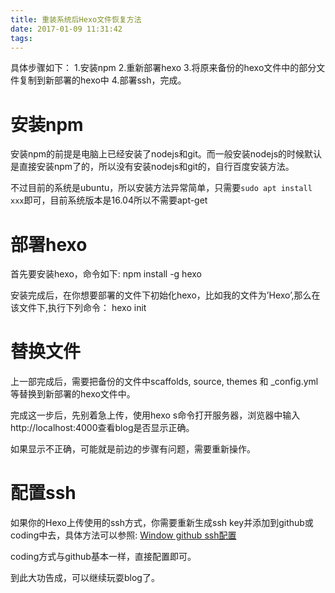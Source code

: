 ```yaml
---
title: 重装系统后Hexo文件恢复方法
date: 2017-01-09 11:31:42
tags:
---
```


具体步骤如下：
1.安装npm
2.重新部署hexo
3.将原来备份的hexo文件中的部分文件复制到新部署的hexo中
4.部署ssh，完成。

<!--more-->

# 安装npm
安装npm的前提是电脑上已经安装了nodejs和git。而一般安装nodejs的时候默认是直接安装npm了的，所以没有安装nodejs和git的，自行百度安装方法。

不过目前的系统是ubuntu，所以安装方法异常简单，只需要`sudo apt install xxx`即可，目前系统版本是16.04所以不需要apt-get

# 部署hexo
首先要安装hexo，命令如下:
npm install -g hexo

安装完成后，在你想要部署的文件下初始化hexo，比如我的文件为’Hexo’,那么在该文件下,执行下列命令：
hexo init

# 替换文件
上一部完成后，需要把备份的文件中scaffolds, source, themes 和 _config.yml等替换到新部署的hexo文件中。

完成这一步后，先别着急上传，使用hexo s命令打开服务器，浏览器中输入http://localhost:4000查看blog是否显示正确。

如果显示不正确，可能就是前边的步骤有问题，需要重新操作。

# 配置ssh
如果你的Hexo上传使用的ssh方式，你需要重新生成ssh key并添加到github或coding中去，具体方法可以参照:
[Window github ssh配置](http://jingyan.baidu.com/article/a65957f4e91ccf24e77f9b11.html)

coding方式与github基本一样，直接配置即可。

到此大功告成，可以继续玩耍blog了。
